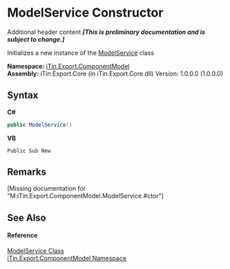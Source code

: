 # ModelService Constructor 
Additional header content _**\[This is preliminary documentation and is subject to change.\]**_

Initializes a new instance of the <a href="f213397c-98d2-e1a7-3dad-4b15918fbe84">ModelService</a> class

**Namespace:**&nbsp;<a href="55171ca4-890c-0ab2-e812-efe82bc0b686">iTin.Export.ComponentModel</a><br />**Assembly:**&nbsp;iTin.Export.Core (in iTin.Export.Core.dll) Version: 1.0.0.0 (1.0.0.0)

## Syntax

**C#**<br />
``` C#
public ModelService()
```

**VB**<br />
``` VB
Public Sub New
```


## Remarks
\[Missing <remarks> documentation for "M:iTin.Export.ComponentModel.ModelService.#ctor"\]

## See Also


#### Reference
<a href="f213397c-98d2-e1a7-3dad-4b15918fbe84">ModelService Class</a><br /><a href="55171ca4-890c-0ab2-e812-efe82bc0b686">iTin.Export.ComponentModel Namespace</a><br />